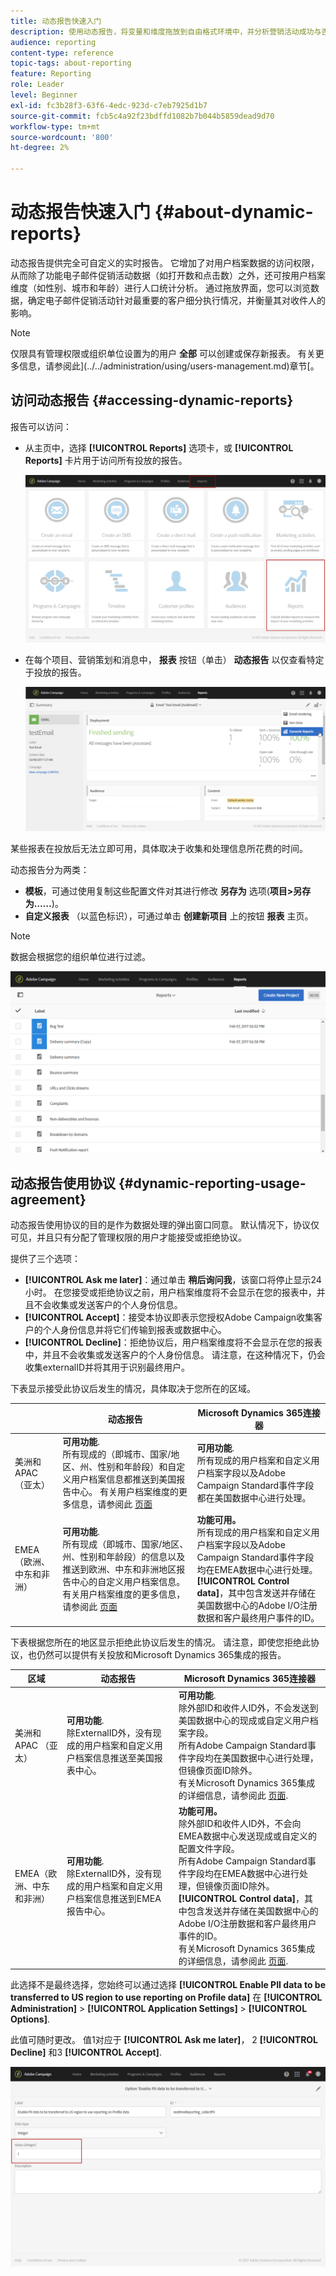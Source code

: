 ```yaml
---
title: 动态报告快速入门
description: 使用动态报告，将变量和维度拖放到自由格式环境中，并分析营销活动成功与否。
audience: reporting
content-type: reference
topic-tags: about-reporting
feature: Reporting
role: Leader
level: Beginner
exl-id: fc3b28f3-63f6-4edc-923d-c7eb7925d1b7
source-git-commit: fcb5c4a92f23bdffd1082b7b044b5859dead9d70
workflow-type: tm+mt
source-wordcount: '800'
ht-degree: 2%

---
```


# 动态报告快速入门 {#about-dynamic-reports}

动态报告提供完全可自定义的实时报告。 它增加了对用户档案数据的访问权限，从而除了功能电子邮件促销活动数据（如打开数和点击数）之外，还可按用户档案维度（如性别、城市和年龄）进行人口统计分析。 通过拖放界面，您可以浏览数据，确定电子邮件促销活动针对最重要的客户细分执行情况，并衡量其对收件人的影响。

>[!NOTE]
>
>仅限具有管理权限或组织单位设置为的用户 **全部** 可以创建或保存新报表。 有关更多信息，请参阅此](../../administration/using/users-management.md)章节[。

## 访问动态报告 {#accessing-dynamic-reports}

报告可以访问：

* 从主页中，选择 **[!UICONTROL Reports]** 选项卡，或 **[!UICONTROL Reports]** 卡片用于访问所有投放的报告。

  ![](assets/campaign_reports_access.png)

* 在每个项目、营销策划和消息中， **报表** 按钮（单击） **动态报告** 以仅查看特定于投放的报告。

  ![](assets/campaign_reports_description.png)

某些报表在投放后无法立即可用，具体取决于收集和处理信息所花费的时间。

动态报告分为两类：

* **模板**，可通过使用复制这些配置文件对其进行修改 **另存为** 选项(**项目>另存为……**)。
* **自定义报表** （以蓝色标识），可通过单击 **创建新项目** 上的按钮 **报表** 主页。

>[!NOTE]
>
>数据会根据您的组织单位进行过滤。

![](assets/dynamic_report_overview.png)

## 动态报告使用协议 {#dynamic-reporting-usage-agreement}

动态报告使用协议的目的是作为数据处理的弹出窗口同意。 默认情况下，协议仅可见，并且只有分配了管理权限的用户才能接受或拒绝协议。

提供了三个选项：

* **[!UICONTROL Ask me later]**：通过单击 **稍后询问我**，该窗口将停止显示24小时。 在您接受或拒绝协议之前，用户档案维度将不会显示在您的报表中，并且不会收集或发送客户的个人身份信息。
* **[!UICONTROL Accept]**：接受本协议即表示您授权Adobe Campaign收集客户的个人身份信息并将它们传输到报表或数据中心。
* **[!UICONTROL Decline]**：拒绝协议后，用户档案维度将不会显示在您的报表中，并且不会收集或发送客户的个人身份信息。 请注意，在这种情况下，仍会收集externalID并将其用于识别最终用户。

下表显示接受此协议后发生的情况，具体取决于您所在的区域。

|  | 动态报告 | Microsoft Dynamics 365连接器 |
|---|---|---|
| 美洲和APAC （亚太） | **可用功能**. <br>所有现成的（即城市、国家/地区、州、性别和年龄段）和自定义用户档案信息都推送到美国报告中心。 有关用户档案维度的更多信息，请参阅此 [页面](../../reporting/using/list-of-components-.md) | **可用功能**. <br>所有现成的用户档案和自定义用户档案字段以及Adobe Campaign Standard事件字段都在美国数据中心进行处理。 |
| EMEA（欧洲、中东和非洲） | **可用功能**. <br>所有现成（即城市、国家/地区、州、性别和年龄段）的信息以及推送到欧洲、中东和非洲地区报告中心的自定义用户档案信息。 有关用户档案维度的更多信息，请参阅此 [页面](../../reporting/using/list-of-components-.md) | **功能可用。** <br>所有现成的用户档案和自定义用户档案字段以及Adobe Campaign Standard事件字段均在EMEA数据中心进行处理。 <br>**[!UICONTROL Control data]**，其中包含发送并存储在美国数据中心的Adobe I/O注册数据和客户最终用户事件的ID。 |

下表根据您所在的地区显示拒绝此协议后发生的情况。 请注意，即使您拒绝此协议，也仍然可以提供有关投放和Microsoft Dynamics 365集成的报告。

| 区域 | 动态报告 | Microsoft Dynamics 365连接器 |
|---|---|---|
| 美洲和APAC （亚太） | **可用功能**. <br> 除ExternalID外，没有现成的用户档案和自定义用户档案信息推送至美国报表中心。 | **可用功能**. <br>除外部ID和收件人ID外，不会发送到美国数据中心的现成或自定义用户档案字段。 <br>所有Adobe Campaign Standard事件字段均在美国数据中心进行处理，但镜像页面ID除外。 <br>有关Microsoft Dynamics 365集成的详细信息，请参阅此 [页面](../../integrating/using/d365-acs-get-started.md). |
| EMEA（欧洲、中东和非洲） | **可用功能**. <br>除ExternalID外，没有现成的用户档案和自定义用户档案信息推送到EMEA报告中心。 | **功能可用。** <br>除外部ID和收件人ID外，不会向EMEA数据中心发送现成或自定义的配置文件字段。 <br>所有Adobe Campaign Standard事件字段均在EMEA数据中心进行处理，但镜像页面ID除外。  <br>**[!UICONTROL Control data]**，其中包含发送并存储在美国数据中心的Adobe I/O注册数据和客户最终用户事件的ID。<br>有关Microsoft Dynamics 365集成的详细信息，请参阅此 [页面](../../integrating/using/d365-acs-get-started.md). |

此选择不是最终选择，您始终可以通过选择 **[!UICONTROL Enable PII data to be transferred to US region to use reporting on Profile data]** 在 **[!UICONTROL Administration]** > **[!UICONTROL Application Settings]** > **[!UICONTROL Options]**.

此值可随时更改。 值1对应于 **[!UICONTROL Ask me later]**， 2 **[!UICONTROL Decline]** 和3 **[!UICONTROL Accept]**.

![](assets/pii_window_2.png)
